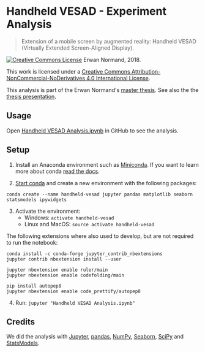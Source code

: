 # Handheld VESAD - Experiment Analysis

> Extension of a mobile screen by augmented reality: Handheld VESAD (Virtually Extended Screen-Aligned Display).

[![Creative Commons License](https://i.creativecommons.org/l/by-nc-nd/4.0/88x31.png)](https://creativecommons.org/licenses/by-nc-nd/4.0/) Erwan Normand, 2018.

This work is licensed under a [Creative Commons Attribution-NonCommercial-NoDerivatives 4.0 International License](https://creativecommons.org/licenses/by-nc-nd/4.0/).

This analysis is part of the Erwan Normand's [master thesis](https://github.com/NormandErwan/HandheldVesadThesis). See also the the [thesis presentation](https://github.com/NormandErwan/HandheldVesadPresentation).

## Usage

Open [Handheld VESAD Analysis.ipynb](https://github.com/NormandErwan/HandheldVesadAnalysis/blob/master/Handheld%20VESAD%20Analysis.ipynb) in GitHub to see the analysis.

## Setup

1. Install an Anaconda environment such as [Miniconda](https://conda.io/miniconda.html). If you want to learn more about conda [read the docs](https://conda.io/docs/index.html).

2. [Start conda](https://conda.io/docs/user-guide/getting-started.html#starting-conda) and create a new environment with the following packages:

```
conda create --name handheld-vesad jupyter pandas matplotlib seaborn statsmodels ipywidgets
```

3. Activate the environment:
    - Windows: `activate handheld-vesad`
    - Linux and MacOS: `source activate handheld-vesad`

The following extensions where also used to develop, but are not required to run the notebook:

```
conda install -c conda-forge jupyter_contrib_nbextensions
jupyter contrib nbextension install --user

jupyter nbextension enable ruler/main
jupyter nbextension enable codefolding/main

pip install autopep8
jupyter nbextension enable code_prettify/autopep8
```

4. Run: `jupyter "Handheld VESAD Analysis.ipynb"`

## Credits

We did the analysis with [Jupyter](https://jupyter.org/), [pandas](https://pandas.pydata.org/), [NumPy](http://www.numpy.org/), [Seaborn](https://seaborn.pydata.org/), [SciPy](https://scipy.org/) and [StatsModels](http://www.statsmodels.org/).

